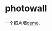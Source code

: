 # photowall
一个照片墙[demo](http://htmlpreview.github.io/?https://github.com/Leo-0/photowall/blob/master/photowall/demo/index.html).
<br />
